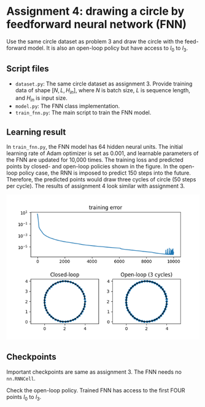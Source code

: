 # Assignment 4: drawing a circle by feedforward neural network (FNN)

Use the same circle dataset as problem 3 and draw the circle with the feed-forward model. It is also an open-loop policy but have access to $`l_{0}`$ to $`l_{3}`$.

## Script files

- ```dataset.py```: The same circle dataset as assignment 3. Provide training data of shape $`[N, L, H_{in}]`$, where $`N`$ is batch size, $`L`$ is sequence length, and $`H_{in}`$ is input size.
- ```model.py```: The FNN class implementation.
- ```train_fnn.py```: The main script to train the FNN model.

## Learning result

In ```train_fnn.py```, the FNN model has 64 hidden neural units. The initial learning rate of Adam optimizer is set as 0.001, and learnable parameters of the FNN are updated for 10,000 times. The training loss and predicted points by closed- and open-loop policies shown in the figure. In the open-loop policy case, the RNN is imposed to predict 150 steps into the future. Therefore, the predicted points would draw three cycles of circle (50 steps per cycle). The results of assignment 4 look similar with assignment 3.


![LearningResult](result.png)

## Checkpoints

Important checkpoints are same as assignment 3. The FNN needs no ```nn.RNNCell```.

Check the open-loop policy. Trained FNN has access to the first FOUR points $`l_{0}`$ to $`l_{3}`$.
